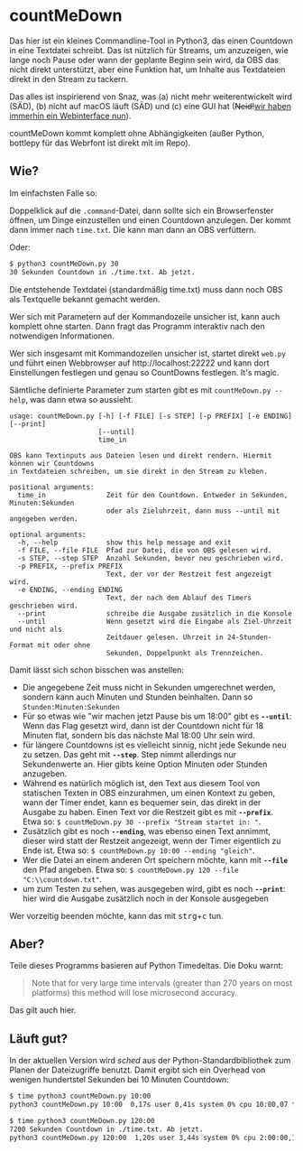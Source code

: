 # countMeDown

Das hier ist ein kleines Commandline-Tool in Python3, das einen Countdown in eine Textdatei schreibt. Das ist nützlich für Streams, um anzuzeigen, wie lange noch Pause oder wann der geplante Beginn sein wird, da OBS das nicht direkt unterstützt, aber eine Funktion hat, um Inhalte aus Textdateien direkt in den Stream zu tackern. 

Das alles ist inspirierend von Snaz, was (a) nicht mehr weiterentwickelt wird (SÄD), (b) nicht auf macOS läuft (SÄD) und (c) eine GUI hat (<del>Neid!</del><ins>wir haben immerhin ein Webinterface nun</ins>).

countMeDown kommt komplett ohne Abhängigkeiten (außer Python, bottlepy für das Webrfont ist direkt mit im Repo).



## Wie? 
Im einfachsten Falle so:

Doppelklick auf die `.command`-Datei, dann sollte sich ein Browserfenster öffnen, um Dinge einzustellen und einen Countdown anzulegen. Der kommt dann immer nach `time.txt`. Die kann man dann an OBS verfüttern. 

Oder: 

```bash
$ python3 countMeDown.py 30
30 Sekunden Countdown in ./time.txt. Ab jetzt.
```
Die entstehende Textdatei (standardmäßig time.txt) muss dann noch OBS als Textquelle bekannt gemacht werden. 

Wer sich mit Parametern auf der Kommandozeile unsicher ist, kann auch komplett ohne starten. Dann fragt das Programm interaktiv nach den notwendigen Informationen.

Wer sich insgesamt mit Kommandozeilen unsicher ist, startet direkt `web.py` und führt einen Webbrowser auf http://localhost:22222 und kann dort Einstellungen festlegen und genau so CountDowns festlegen. It's magic. 

Sämtliche definierte Parameter zum starten gibt es mit `countMeDown.py --help`, was dann etwa so aussieht.

```
usage: countMeDown.py [-h] [-f FILE] [-s STEP] [-p PREFIX] [-e ENDING] [--print]
                      [--until]
                      time_in

OBS kann Textinputs aus Dateien lesen und direkt rendern. Hiermit können wir Countdowns
in Textdateien schreiben, um sie direkt in den Stream zu kleben.

positional arguments:
  time_in               Zeit für den Countdown. Entweder in Sekunden, Minuten:Sekunden
                        oder als Zieluhrzeit, dann muss --until mit angegeben werden.

optional arguments:
  -h, --help            show this help message and exit
  -f FILE, --file FILE  Pfad zur Datei, die von OBS gelesen wird.
  -s STEP, --step STEP  Anzahl Sekunden, bevor neu geschrieben wird.
  -p PREFIX, --prefix PREFIX
                        Text, der vor der Restzeit fest angezeigt wird.
  -e ENDING, --ending ENDING
                        Text, der nach dem Ablauf des Timers geschrieben wird.
  --print               schreibe die Ausgabe zusätzlich in die Konsole
  --until               Wenn gesetzt wird die Eingabe als Ziel-Uhrzeit und nicht als
                        Zeitdauer gelesen. Uhrzeit in 24-Stunden-Format mit oder ohne
                        Sekunden, Doppelpunkt als Trennzeichen.

```

Damit lässt sich schon bisschen was anstellen:

- Die angegebene Zeit muss nicht in Sekunden umgerechnet werden, sondern kann auch Minuten und Stunden beinhalten. Dann so `Stunden:Minuten:Sekunden`
- Für so etwas wie "wir machen jetzt Pause bis um 18:00" gibt es **`--until`**: Wenn das Flag gesetzt wird, dann ist der Countdown nicht für 18 Minuten flat, sondern bis das nächste Mal 18:00 Uhr sein wird. 
- für längere Countdowns ist es vielleicht sinnig, nicht jede Sekunde neu zu setzen. Das geht mit **`--step`**. Step nimmt allerdings nur Sekundenwerte an. Hier gibts keine Option Minuten oder Stunden anzugeben.
- Während es natürlich möglich ist, den Text aus diesem Tool von statischen Texten in OBS einzurahmen, um einen Kontext zu geben, wann der Timer endet, kann es bequemer sein, das direkt in der Ausgabe zu haben. Einen Text vor die Restzeit gibt es mit **`--prefix`**. Etwa so: `$ countMeDown.py 30 --prefix "Stream startet in: "`.
- Zusätzlich gibt es noch **`--ending`**, was ebenso einen Text annimmt, dieser wird statt der Restzeit angezeigt, wenn der Timer eigentlich zu Ende ist. Etwa so: `$ countMeDown.py 10:00 --ending "gleich"`. 
- Wer die Datei an einem anderen Ort speichern möchte, kann mit **`--file`** den Pfad angeben. Etwa so: `$ countMeDown.py 120 --file "C:\\countdown.txt"`.
- um zum Testen zu sehen, was ausgegeben wird, gibt es noch **`--print`**: hier wird die Ausgabe zusätzlich noch in der Konsole ausgegeben

Wer vorzeitig beenden möchte, kann das mit <kbd>strg</kbd>+<kbd>c</kbd> tun. 

## Aber?

Teile dieses Programms basieren auf Python Timedeltas. Die Doku warnt: 

> Note that for very large time intervals (greater than 270 years on most platforms) this method will lose microsecond accuracy.

Das gilt auch hier.

## Läuft gut?

In der aktuellen Version wird _sched_ aus der Python-Standardbibliothek zum Planen der Dateizugriffe benutzt. Damit ergibt sich ein Overhead von wenigen hundertstel Sekunden bei 10 Minuten Countdown: 

```bash
$ time python3 countMeDown.py 10:00
python3 countMeDown.py 10:00  0,17s user 0,41s system 0% cpu 10:00,07 total

$ time python3 countMeDown.py 120:00
7200 Sekunden Countdown in ./time.txt. Ab jetzt.
python3 countMeDown.py 120:00  1,20s user 3,44s system 0% cpu 2:00:00,11 total
```
